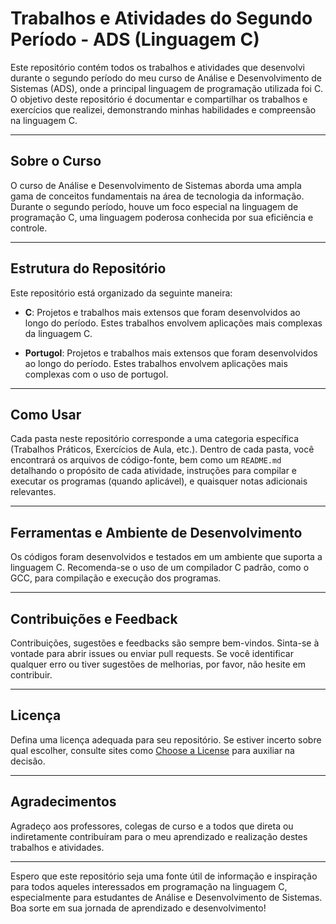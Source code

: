 # Trabalhos e Atividades do Segundo Período - ADS (Linguagem C)

Este repositório contém todos os trabalhos e atividades que desenvolvi durante o segundo período do meu curso de Análise e Desenvolvimento de Sistemas (ADS), onde a principal linguagem de programação utilizada foi C. O objetivo deste repositório é documentar e compartilhar os trabalhos e exercícios que realizei, demonstrando minhas habilidades e compreensão na linguagem C.

---

## Sobre o Curso

O curso de Análise e Desenvolvimento de Sistemas aborda uma ampla gama de conceitos fundamentais na área de tecnologia da informação. Durante o segundo período, houve um foco especial na linguagem de programação C, uma linguagem poderosa conhecida por sua eficiência e controle.

---

## Estrutura do Repositório

Este repositório está organizado da seguinte maneira:

- **C**: Projetos e trabalhos mais extensos que foram desenvolvidos ao longo do período. Estes trabalhos envolvem aplicações mais complexas da linguagem C.

- **Portugol**: Projetos e trabalhos mais extensos que foram desenvolvidos ao longo do período. Estes trabalhos envolvem aplicações mais complexas com o uso de portugol.

---

## Como Usar

Cada pasta neste repositório corresponde a uma categoria específica (Trabalhos Práticos, Exercícios de Aula, etc.). Dentro de cada pasta, você encontrará os arquivos de código-fonte, bem como um `README.md` detalhando o propósito de cada atividade, instruções para compilar e executar os programas (quando aplicável), e quaisquer notas adicionais relevantes.

---

## Ferramentas e Ambiente de Desenvolvimento

Os códigos foram desenvolvidos e testados em um ambiente que suporta a linguagem C. Recomenda-se o uso de um compilador C padrão, como o GCC, para compilação e execução dos programas.

---

## Contribuições e Feedback

Contribuições, sugestões e feedbacks são sempre bem-vindos. Sinta-se à vontade para abrir issues ou enviar pull requests. Se você identificar qualquer erro ou tiver sugestões de melhorias, por favor, não hesite em contribuir.

---

## Licença

Defina uma licença adequada para seu repositório. Se estiver incerto sobre qual escolher, consulte sites como [Choose a License](https://choosealicense.com/) para auxiliar na decisão.

---

## Agradecimentos

Agradeço aos professores, colegas de curso e a todos que direta ou indiretamente contribuíram para o meu aprendizado e realização destes trabalhos e atividades.

---

Espero que este repositório seja uma fonte útil de informação e inspiração para todos aqueles interessados em programação na linguagem C, especialmente para estudantes de Análise e Desenvolvimento de Sistemas. Boa sorte em sua jornada de aprendizado e desenvolvimento!
